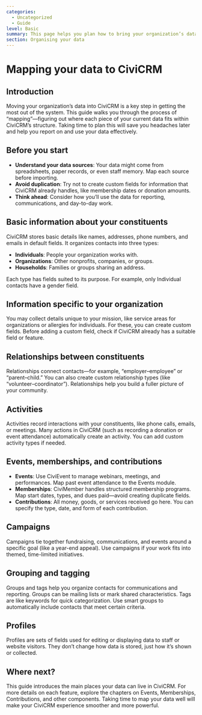 ```yaml
---
categories:
  - Uncategorized
  - Guide
level: Basic
summary: This page helps you plan how to bring your organization’s data into CiviCRM by matching your existing information to the right fields and features, with practical tips for common scenarios.
section: Organising your data
---
```


# Mapping your data to CiviCRM

## Introduction

Moving your organization’s data into CiviCRM is a key step in getting the most out of the system. This guide walks you through the process of “mapping”—figuring out where each piece of your current data fits within CiviCRM’s structure. Taking time to plan this will save you headaches later and help you report on and use your data effectively.

## Before you start

- **Understand your data sources**: Your data might come from spreadsheets, paper records, or even staff memory. Map each source before importing.
- **Avoid duplication**: Try not to create custom fields for information that CiviCRM already handles, like membership dates or donation amounts.
- **Think ahead**: Consider how you’ll use the data for reporting, communications, and day-to-day work.

## Basic information about your constituents

CiviCRM stores basic details like names, addresses, phone numbers, and emails in default fields. It organizes contacts into three types:

- **Individuals**: People your organization works with.
- **Organizations**: Other nonprofits, companies, or groups.
- **Households**: Families or groups sharing an address.

Each type has fields suited to its purpose. For example, only Individual contacts have a gender field.

## Information specific to your organization

You may collect details unique to your mission, like service areas for organizations or allergies for individuals. For these, you can create custom fields. Before adding a custom field, check if CiviCRM already has a suitable field or feature.

## Relationships between constituents

Relationships connect contacts—for example, “employer–employee” or “parent–child.” You can also create custom relationship types (like “volunteer–coordinator”). Relationships help you build a fuller picture of your community.

## Activities

Activities record interactions with your constituents, like phone calls, emails, or meetings. Many actions in CiviCRM (such as recording a donation or event attendance) automatically create an activity. You can add custom activity types if needed.

## Events, memberships, and contributions

- **Events**: Use CiviEvent to manage webinars, meetings, and performances. Map past event attendance to the Events module.
- **Memberships**: CiviMember handles structured membership programs. Map start dates, types, and dues paid—avoid creating duplicate fields.
- **Contributions**: All money, goods, or services received go here. You can specify the type, date, and form of each contribution.

## Campaigns

Campaigns tie together fundraising, communications, and events around a specific goal (like a year-end appeal). Use campaigns if your work fits into themed, time-limited initiatives.

## Grouping and tagging

Groups and tags help you organize contacts for communications and reporting. Groups can be mailing lists or mark shared characteristics. Tags are like keywords for quick categorization. Use smart groups to automatically include contacts that meet certain criteria.

## Profiles

Profiles are sets of fields used for editing or displaying data to staff or website visitors. They don’t change how data is stored, just how it’s shown or collected.

## Where next?

This guide introduces the main places your data can live in CiviCRM. For more details on each feature, explore the chapters on Events, Memberships, Contributions, and other components. Taking time to map your data well will make your CiviCRM experience smoother and more powerful.
